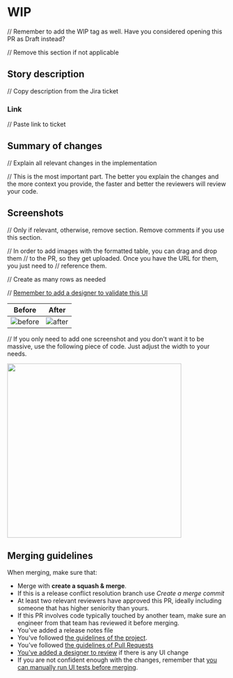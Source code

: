 # WIP
// Remember to add the WIP tag as well. Have you considered opening this PR as Draft instead?

// Remove this section if not applicable

## Story description
// Copy description from the Jira ticket

### Link
// Paste link to ticket

## Summary of changes
// Explain all relevant changes in the implementation

// This is the most important part. The better you explain the changes and the more context you provide, the faster and better the reviewers will review your code.

## Screenshots
// Only if relevant, otherwise, remove section. Remove comments if you use this section.

// In order to add images with the formatted table, you can drag and drop them
// to the PR, so they get uploaded. Once you have the URL for them, you just need to
// reference them.

// Create as many rows as needed

// [Remember to add a designer to validate this UI](https://docs.google.com/document/d/1QSmYt4iYZMLoLZ1pEHjkEMi4JiJVK1BJ21QXjRBedSQ)

| Before                  | After                 |
|-------------------------|-----------------------|
| ![before][ref-before-1] | ![after][ref-after-1] |

[ref-before-1]: http://url_before
[ref-after-1]: http://url_after

// If you only need to add one screenshot and you don't want it to be massive, use the following piece of code. Just adjust the width to your needs.

<img src="IMAGE_URL_HERE" width="400">

## Merging guidelines
When merging, make sure that:

- Merge with **create a squash & merge**.
- If this is a release conflict resolution branch use *Create a merge commit*
- At least two relevant reviewers have approved this PR, ideally including someone that has higher seniority than yours.
- If this PR involves code typically touched by another team, make sure an engineer from that team has reviewed it before merging.
- You've added a release notes file
- You've followed [the guidelines of the project](https://github.com/Trainline/android-guidelines).
- You've followed [the guidelines of Pull Requests](https://trainline.atlassian.net/wiki/spaces/TECH/pages/1142128641/Code+Reviews)
- [You've added a designer to review](https://docs.google.com/document/d/1QSmYt4iYZMLoLZ1pEHjkEMi4JiJVK1BJ21QXjRBedSQ/) if there is any UI change
- If you are not confident enough with the changes, remember that [you can manually run UI tests before merging](../README.md#running-ui-tests).
